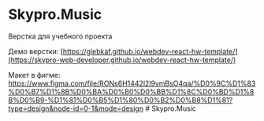 # Skypro.Music

Верстка для учебного проекта

Демо верстки:
[https://glebkaf.github.io/webdev-react-hw-template/](https://skypro-web-developer.github.io/webdev-react-hw-template/)

Макет в фигме:
https://www.figma.com/file/RONs6H1442l2l9vmBsO4qa/%D0%9C%D1%83%D0%B7%D1%8B%D0%BA%D0%B0%D0%BB%D1%8C%D0%BD%D1%8B%D0%B9-%D1%81%D0%B5%D1%80%D0%B2%D0%B8%D1%81?type=design&node-id=0-1&mode=design
#   S k y p r o . M u s i c  
 